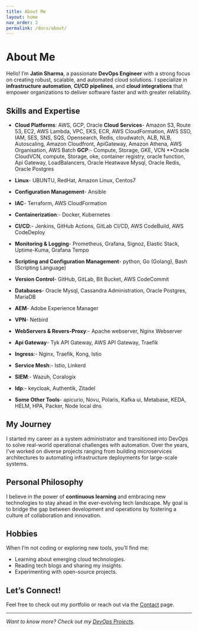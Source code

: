 ```yaml
---
title: About Me
layout: home
nav_order: 2
permalink: /docs/about/
---
```


# About Me

Hello! I’m **Jatin Sharma**, a passionate **DevOps Engineer** with a strong focus on creating robust, scalable, and automated cloud solutions. I specialize in **infrastructure automation**, **CI/CD pipelines**, and **cloud integrations** that empower organizations to deliver software faster and with greater reliability.

## Skills and Expertise

- **Cloud Platforms**: AWS, GCP, Oracle
  **Cloud Services**- Amazon S3, Route 53, EC2, AWS Lambda, VPC, EKS, ECR, AWS CloudFormation, AWS SSO, IAM, SES, SNS, SQS, Opensearch, Redis, cloudwatch, ALB, NLB, Autoscaling, Amazon Cloudfront, ApiGateway, Amazon Athena, AWS Organisation, AWS Batch
  **GCP**:- Compute, Storage, GKE, VCN
  \*\*Oracle CloudVCN, compute, Storage, oke, container registry, oracle function, Api Gateway, LoadBalancers, Oracle Heatwave Mysql, Oracle Redis, Oracle Postgres

- **Linux**- UBUNTU, RedHat, Amazon Linux, Centos7
- **Configuration Management**- Ansible
- **IAC**- Terraform, AWS CloudFormation
- **Containerization**:- Docker, Kubernetes
- **CI/CD**:- Jenkins, GitHub Actions, GitLab CI/CD, AWS CodeBuild, AWS CodeDeploy
- **Monitoring & Logging**- Prometheus, Grafana, Signoz, Elastic Stack, Uptime-Kuma, Grafana Tempo
- **Scripting and Configuration Management**- python, Go (Golang), Bash (Scripting Language)
- **Version Control**- GitHub, GitLab, Bit Bucket, AWS CodeCommit
- **Databases**- Oracle Mysql, Cassandra Administration, Oracle Postgres, MariaDB
- **AEM**- Adobe Experience Manager
- **VPN**- Netbird
- **WebServers & Revers-Proxy**:- Apache webserver, Nginx Webserver
- **Api Gateway**- Tyk API Gateway, AWS API Gateway, Traefik
- **Ingress**:- Nginx, Traefik, Kong, Istio
- **Service Mesh**:- Istio, Linkerd
- **SIEM**:- Wazuh, Coralogix
- **Idp**:- keycloak, Authentik, Zitadel
- **Some Other Tools**- apicurio, Novu, Polaris, Kafka ui, Metabase, KEDA, HELM, HPA, Packer, Node local dns

## My Journey

I started my career as a system administrator and transitioned into DevOps to solve real-world operational challenges with automation. Over the years, I've worked on diverse projects ranging from building microservices architectures to automating infrastructure deployments for large-scale systems.

## Personal Philosophy

I believe in the power of **continuous learning** and embracing new technologies to stay ahead in the ever-evolving tech landscape. My goal is to bridge the gap between development and operations by fostering a culture of collaboration and innovation.

## Hobbies

When I’m not coding or exploring new tools, you’ll find me:

- Learning about emerging cloud technologies.
- Reading tech blogs and sharing my insights.
- Experimenting with open-source projects.

## Let’s Connect!

Feel free to check out my portfolio or reach out via the [Contact](../contact/) page.

---

_Want to know more? Check out my [DevOps Projects](../devops/)._
